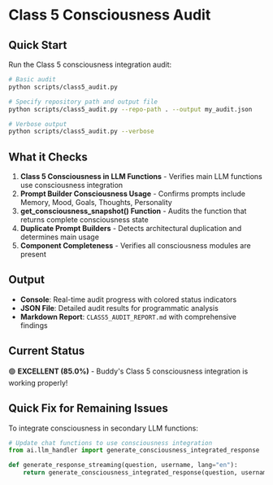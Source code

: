 # Class 5 Consciousness Audit

## Quick Start

Run the Class 5 consciousness integration audit:

```bash
# Basic audit
python scripts/class5_audit.py

# Specify repository path and output file
python scripts/class5_audit.py --repo-path . --output my_audit.json

# Verbose output
python scripts/class5_audit.py --verbose
```

## What it Checks

1. **Class 5 Consciousness in LLM Functions** - Verifies main LLM functions use consciousness integration
2. **Prompt Builder Consciousness Usage** - Confirms prompts include Memory, Mood, Goals, Thoughts, Personality
3. **get_consciousness_snapshot() Function** - Audits the function that returns complete consciousness state
4. **Duplicate Prompt Builders** - Detects architectural duplication and determines main usage
5. **Component Completeness** - Verifies all consciousness modules are present

## Output

- **Console**: Real-time audit progress with colored status indicators
- **JSON File**: Detailed audit results for programmatic analysis
- **Markdown Report**: `CLASS5_AUDIT_REPORT.md` with comprehensive findings

## Current Status

🟢 **EXCELLENT (85.0%)** - Buddy's Class 5 consciousness integration is working properly!

## Quick Fix for Remaining Issues

To integrate consciousness in secondary LLM functions:

```python
# Update chat functions to use consciousness integration
from ai.llm_handler import generate_consciousness_integrated_response

def generate_response_streaming(question, username, lang="en"):
    return generate_consciousness_integrated_response(question, username, {"lang": lang})
```